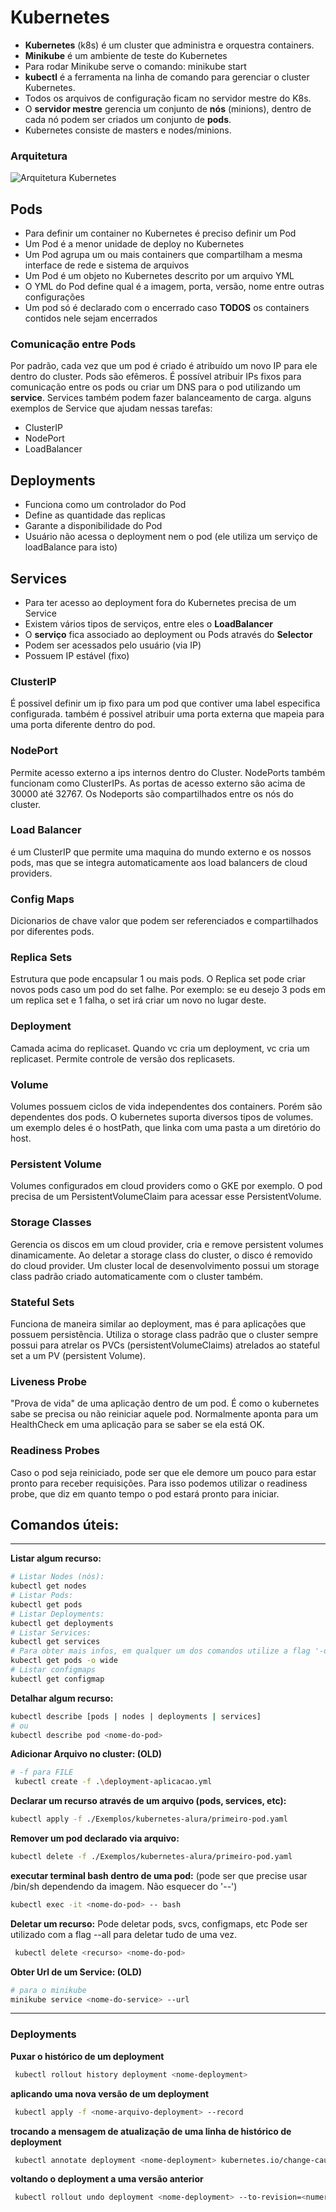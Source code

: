 # Kubernetes

- **Kubernetes** (k8s) é um cluster que administra e orquestra containers.
- **Minikube** é um ambiente de teste do Kubernetes
- Para rodar Minikube serve o comando: minikube start
- **kubectl** é a ferramenta na linha de comando para gerenciar o cluster Kubernetes.
- Todos os arquivos de configuração ficam no servidor mestre do K8s.
- O **servidor mestre** gerencia um conjunto de **nós** (minions), dentro de cada nó podem ser criados um conjunto de **pods**.
- Kubernetes consiste de masters e nodes/minions.
### **Arquitetura**
![Arquitetura Kubernetes](./imgs/k8s_arch.png)

## Pods
- Para definir um container no Kubernetes é preciso definir um Pod
- Um Pod é a menor unidade de deploy no Kubernetes
- Um Pod agrupa um ou mais containers que compartilham a mesma interface de rede e sistema de arquivos
- Um Pod é um objeto no Kubernetes descrito por um arquivo YML
- O YML do Pod define qual é a imagem, porta, versão, nome entre outras configurações
- Um pod só é declarado com o encerrado caso **TODOS** os containers contidos nele sejam encerrados

### Comunicação entre Pods
Por padrão, cada vez que um pod é criado é atribuído um novo IP para ele dentro do cluster. Pods são efêmeros.
É possível atribuir IPs fixos para comunicação entre os pods ou criar um DNS para o pod utilizando um **service**. Services também podem fazer balanceamento de carga.
alguns exemplos de Service que ajudam nessas tarefas:
 - ClusterIP
 - NodePort
 - LoadBalancer

## Deployments
- Funciona como um controlador do Pod
- Define as quantidade das replicas
- Garante a disponibilidade do Pod
- Usuário não acessa o deployment nem o pod (ele utiliza um serviço de loadBalance para isto)

## Services
- Para ter acesso ao deployment fora do Kubernetes precisa de um Service
- Existem vários tipos de serviços, entre eles o **LoadBalancer**
- O **serviço** fica associado ao deployment ou Pods através do **Selector**
- Podem ser acessados pelo usuário (via IP)
- Possuem IP estável (fixo)

### ClusterIP
 É possivel definir um ip fixo para um pod que contiver uma label especifica configurada.
 também é possivel atribuir uma porta externa que mapeia para uma porta diferente dentro do pod.

 ### NodePort
 Permite acesso externo a ips internos dentro do Cluster. NodePorts também funcionam como ClusterIPs.
 As portas de acesso externo são acima de 30000 até 32767. Os Nodeports são compartilhados entre os nós do cluster.

 ### Load Balancer
 é um ClusterIP que permite uma maquina do mundo externo e os nossos pods, mas que se integra automaticamente aos load balancers de cloud providers. 

 ### Config Maps
 Dicionarios de chave valor que podem ser referenciados e compartilhados por diferentes pods.

 ### Replica Sets
 Estrutura que pode encapsular 1 ou mais pods. O Replica set pode criar novos pods caso um pod do set falhe. Por exemplo: se eu desejo 3 pods em um replica set e 1 falha, o set irá criar um novo no lugar deste.

 ### Deployment
 Camada acima do replicaset. Quando vc cria um deployment, vc cria um replicaset.
 Permite controle de versão dos replicasets.

 ### Volume
 Volumes possuem ciclos de vida independentes dos containers. Porém são dependentes dos pods. O kubernetes suporta diversos tipos de volumes. um exemplo deles é o hostPath, que linka com uma pasta a um diretório do host.

 ### Persistent Volume
 Volumes configurados em cloud providers como o GKE por exemplo. O pod precisa de um PersistentVolumeClaim para acessar esse PersistentVolume.

 ### Storage Classes
Gerencia os discos em um cloud provider, cria e remove persistent volumes dinamicamente. Ao deletar a storage class do cluster, o disco é removido do cloud provider. Um cluster local de desenvolvimento possui um storage class padrão criado automaticamente com o cluster também.

### Stateful Sets
Funciona de maneira similar ao deployment, mas é para aplicações que possuem persistência. Utiliza o storage class padrão que o cluster sempre possui para atrelar os PVCs (persistentVolumeClaims) atrelados ao stateful set a um PV (persistent Volume).

### Liveness Probe
"Prova de vida" de uma aplicação dentro de um pod. É como o kubernetes sabe se precisa ou não reiniciar aquele pod. Normalmente aponta para um HealthCheck em uma aplicação para se saber se ela está OK.

### Readiness Probes
Caso o pod seja reiniciado, pode ser que ele demore um pouco para estar pronto para receber requisições. Para isso podemos utilizar o readiness probe, que diz em quanto tempo o pod estará pronto para iniciar.


## Comandos úteis:
------

**Listar algum recurso:**
```bash
# Listar Nodes (nós):
kubectl get nodes
# Listar Pods:
kubectl get pods
# Listar Deployments:
kubectl get deployments
# Listar Services:
kubectl get services
# Para obter mais infos, em qualquer um dos comandos utilize a flag '-o wide'
kubectl get pods -o wide
# Listar configmaps
kubectl get configmap
```

**Detalhar algum recurso:**
```bash
kubectl describe [pods | nodes | deployments | services]
# ou 
kubectl describe pod <nome-do-pod>
```

**Adicionar Arquivo no cluster: (OLD)**
```bash
# -f para FILE
 kubectl create -f .\deployment-aplicacao.yml
```

**Declarar um recurso através de um arquivo (pods, services, etc):**
```bash
kubectl apply -f ./Exemplos/kubernetes-alura/primeiro-pod.yaml
```

**Remover um pod declarado via arquivo:**
```bash
kubectl delete -f ./Exemplos/kubernetes-alura/primeiro-pod.yaml
```

**executar terminal bash dentro de uma pod:**
(pode ser que precise usar /bin/sh dependendo da imagem. Não esquecer do '--')
```bash
kubectl exec -it <nome-do-pod> -- bash
```

**Deletar um recurso:**
Pode deletar pods, svcs, configmaps, etc
Pode ser utilizado com a flag --all para deletar tudo de uma vez.
```bash
 kubectl delete <recurso> <nome-do-pod>
```

**Obter Url de um Service: (OLD)**
```bash
# para o minikube
minikube service <nome-do-service> --url
```
----
### Deployments
**Puxar o histórico de um deployment**
```bash
 kubectl rollout history deployment <nome-deployment>
```

**aplicando uma nova versão de um deployment**
```bash
 kubectl apply -f <nome-arquivo-deployment> --record
```

**trocando a mensagem de atualização de uma linha de histórico de deployment**
```bash
 kubectl annotate deployment <nome-deployment> kubernetes.io/change-cause="texto" 
```

**voltando o deployment a uma versão anterior**
```bash
 kubectl rollout undo deployment <nome-deployment> --to-revision=<numero>
```